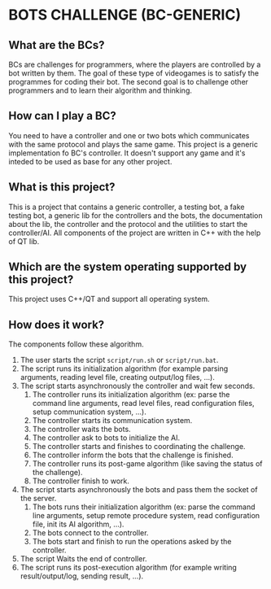 # BOTS CHALLENGE (BC-GENERIC)
## What are the BCs?
BCs are challenges for programmers, where the players are controlled by a bot written by them.
The goal of these type of videogames is to satisfy the programmes for coding their bot.
The second goal is to challenge other programmers and to learn their algorithm and thinking.
## How can I play a BC?
You need to have a controller and one or two bots which communicates with the same protocol and plays the same game. This project is a generic implementation fo BC's controller. It doesn't support any game and it's inteded to be used as base for any other project.
## What is this project?
This is a project that contains a generic controller, a testing bot, a fake testing bot, a generic lib for the controllers and the bots, the documentation about the lib, the controller and the protocol and the utilities to start the controller/AI. All components of the project are written in C++ with the help of QT lib.
## Which are the system operating supported by this project?
This project uses C++/QT and support all operating system.
## How does it work?
The components follow these algorithm.
1) The user starts the script `script/run.sh` or `script/run.bat`.
2) The script runs its initialization algorithm (for example parsing arguments, reading level file, creating output/log files, ...).
3) The script starts asynchronously the controller and wait few seconds.
	1) The controller runs its initialization algorithm (ex: parse the command line arguments, read level files, read configuration files, setup communication system, ...).
	2) The controller starts its communication system.
	3) The controller waits the bots.
	4) The controller ask to bots to initialize the AI.
	5) The controller starts and finishes to coordinating the challenge.
	6) The controller inform the bots that the challenge is finished.
	7) The controller runs its post-game algorithm (like saving the status of the challenge).
	8) The controller finish to work.
4) The script starts asynchronously the bots and pass them the socket of the server.
	1) The bots runs their initialization algorithm (ex: parse the command line arguments, setup remote procedure system, read configuration file, init its AI algorithm, ...).
	2) The bots connect to the controller.
	3) The bots start and finish to run the operations asked by the controller. 
5) The script Waits the end of controller.
6) The script runs its post-execution algorithm (for example writing result/output/log, sending result, ...).


